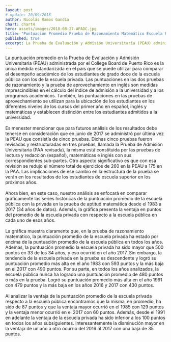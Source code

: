 ```yaml
---
layout: post
# update: 20/09/2018
author: Nicolás Ramos Gandía
chart: chart4
hero: assets/images/2018-08-27-APADC.jpg
title: "Puntuación Promedio Prueba de Razonamiento Matemático Escuela Privada y Pública "
published: true
excerpt: La Prueba de Evaluación y Admisión Universitaria (PEAU) administrada por el College Board de Puerto Rico es la única medida estandarizada en el país que se puede utilizar para comparar el desempeño académico de los estudiantes de grado doce de la escuela pública con los de la privada.
---
```


La puntuación promedio en la Prueba de Evaluación y Admisión Universitaria (PEAU) administrada por el College Board de Puerto Rico es la única medida estandarizada en el país que se puede utilizar para comparar el desempeño académico de los estudiantes de grado doce de la escuela pública con los de la escuela privada.  Las puntuaciones en las dos pruebas de razonamiento y la prueba de aprovechamiento en inglés son medidas imprescindibles en el cálculo del índice de admisión a la universidad y a los programas académicos.  También, las puntuaciones en las pruebas de aprovechamiento se utilizan para la ubicación de los estudiantes en los diferentes niveles de los cursos del primer año en español, inglés y matemáticas y establecen distinción entre los estudiantes admitidos a la universidad.  
<br/>
Es menester mencionar que para futuros análisis de los resultados debe tenerse en consideración que en junio de 2017 se administró por última vez la PEAU que consistía de cinco pruebas.  Dichas cinco pruebas fueron revisadas y restructuradas en tres pruebas, llamada la Prueba de Admisión Universitaria (PAA revisada), la misma está constituida por las pruebas de lectura y redacción (español), matemáticas e inglés con sus correspondientes sub-partes.  Otro aspecto significativo es que con esa revisión se redujo el número total de ejercicios de 260 en la PEAU a 175 en la PAA.  Las implicaciones de ese cambio en la estructura de la prueba se verán en los resultados de los estudiantes de escuela superior en los próximos años.  
<br/>
Ahora bien, en este caso, nuestro análisis se enfocará en comparar gráficamente las series históricas de la puntuación promedio de la escuela pública con la privada en la prueba de aptitud matemática desde el 1983 a 2017 (34 años de datos).  Además, la gráfica presenta la ventaja en puntos del promedio de la escuela privada con respecto a la escuela pública en cada uno de esos años.  
<br/>
La gráfica muestra claramente que, en la prueba de razonamiento matemático, la puntuación promedio de la escuela privada ha estado por encima de la puntuación promedio de la escuela pública en todos los años.  Además, la puntuación promedio la escuela privada ha sido mayor que 500 puntos en 33 de los 34 años, y eso ocurrió en el año 2017.  Sin embargo, la tendencia de la escuela privada en la prueba es descendente y logró su puntuación promedio más alta en el año 1983 con 593 puntos y la más baja en el 2017 con 490 puntos.  Por su parte, en todos los años analizados, la escuela pública nunca ha logrado una puntuación promedio de 480 puntos o más en la prueba.  Logró su puntuación promedio más alta en el año 1991 con 479 puntos y la más baja en los años 2016 y 2017 con 430 puntos.  
<br/>
Al analizar la ventaja de la puntuación promedio de la escuela privada respecto a la escuela pública encontramos que la misma, en promedio, ha sido de 87 puntos y que la ventaja mayor ocurrió en el 1985 con 129 puntos y la ventaja menor ocurrió en el 2017 con 60 puntos.  Además, desde el 1991 en adelante la ventaja de la escuela privada ha sido inferior a los 100 puntos en todos los años subsiguientes.  Interesantemente la disminución mayor en la ventaja de un año a otro ocurrió del 2016 al 2017 con una baja de 35 puntos.  
<br/>